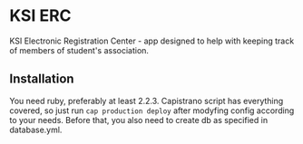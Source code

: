 # KSI ERC

KSI Electronic Registration Center - app designed to help with keeping track of members of student's association.

## Installation

You need ruby, preferably at least 2.2.3. Capistrano script has everything covered, so just run `cap production deploy` after modyfing config according to your needs. Before that, you also need to create db as specified in database.yml.
